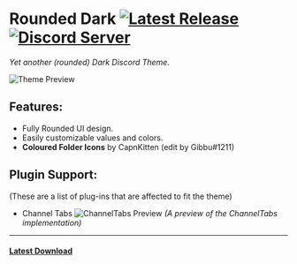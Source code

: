 # Rounded Dark           [![Latest Release](https://img.shields.io/github/v/release/AdaelynXIV/RoundedDark?color=gree&label=release&style=for-the-badge)](https://github.com/AdaelynXIV/RoundedDark/releases/latest) [![Discord Server](https://img.shields.io/discord/1054146848576786492?color=%23576aed&label=support_server&logo=discord&logoColor=white&style=for-the-badge)](https://discord.gg/j2VadGJ3Ds)
*Yet another (rounded) Dark Discord Theme.*

![Theme Preview](https://adaelyn.needs.rest/r/Discord_UK5tqOf7UN.png "Theme Preview")

## Features:
- Fully Rounded UI design.
- Easily customizable values and colors.
- **Coloured Folder Icons** by CapnKitten (edit by Gibbu#1211)

## Plugin Support:
(These are a list of plug-ins that are affected to fit the theme)
- Channel Tabs
![ChannelTabs Preview](https://adaelyn.needs.rest/r/Discord_4e3F9gyi2f.png "ChannelTabs Preview")
*(A preview of the ChannelTabs implementation)*

---

#### [Latest Download](https://github.com/AdaelynXIV/RoundedDark/releases/latest)



